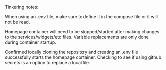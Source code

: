 Tinkering notes:

When using an .env file, make sure to define it in the compose file or it will not be read.

Homepage container will need to be stopped/started after making changes to the services/widgets/etc files. Variable replacements are only done during container startup.

Confirmed locally cloning the repository and creating an .env file successfully starts the homepage container. Checking to see if using github secrets is an option to replace a local file.
